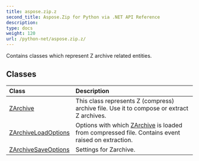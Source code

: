 ```yaml
---
title: aspose.zip.z
second_title: Aspose.Zip for Python via .NET API Reference
description: 
type: docs
weight: 120
url: /python-net/aspose.zip.z/
---
```



Contains classes which represent Z archive related entities.

## Classes
| Class | Description |
| :- | :- |
|[ZArchive](/zip/python-net/aspose.zip.z/zarchive/)|This class represents Z (compress) archive file. Use it to compose or extract Z archives.|
|[ZArchiveLoadOptions](/zip/python-net/aspose.zip.z/zarchiveloadoptions/)|Options with which [ZArchive](/zip/python-net/aspose.zip.z/zarchive/) is loaded from compressed file. Contains event raised on extraction.|
|[ZArchiveSaveOptions](/zip/python-net/aspose.zip.z/zarchivesaveoptions/)|Settings for Zarchive.|
